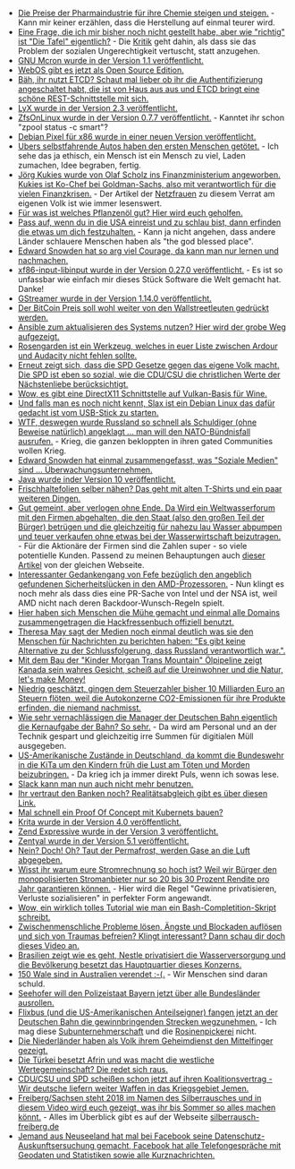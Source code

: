* [Die Preise der Pharmaindustrie für ihre Chemie steigen und steigen.](https://blog.fefe.de/?ts=a451a97c) - Kann mir keiner erzählen, dass die Herstellung auf einmal teurer wird.
* [Eine Frage, die ich mir bisher noch nicht gestellt habe, aber wie "richtig" ist "Die Tafel" eigentlich?](http://www.niewiederkrieg.eu/?p=742) - Die [Kritik](https://de.wikipedia.org/wiki/Tafel_(Organisation)#Kritik_an_der_Tafel) geht dahin, als dass sie das Problem der sozialen Ungerechtigkeit vertuscht, statt anzugehen.
* [GNU Mcron wurde in der Version 1.1 veröffentlicht.](https://www.phoronix.com/scan.php?page=news_item&px=GNU-Mcron-1.1-Released)
* [WebOS gibt es jetzt als Open Source Edition.](https://www.phoronix.com/scan.php?page=news_item&px=LG-webOS-Open-Source-Edition)
* [Bäh, ihr nutzt ETCD? Schaut mal lieber ob ihr die Authentifizierung angeschaltet habt, die ist von Haus aus aus und ETCD bringt eine schöne REST-Schnittstelle mit sich.](https://ma.ttias.be/the-security-footgun-in-etcd/)
* [LyX wurde in der Version 2.3 veröffentlicht.](https://www.pro-linux.de/news/1/25714/latex-editor-lyx-23-integriert-gnuplot.html)
* [ZfsOnLinux wurde in der Version 0.7.7 veröffentlicht.](https://github.com/zfsonlinux/zfs/releases) - Kanntet ihr schon "zpool status -c smart"?
* [Debian Pixel für x86 wurde in einer neuen Version veröffentlicht.](https://www.pro-linux.de/news/1/25716/debian-pixel-f%C3%BCr-pc-in-neuer-version.html)
* [Ubers selbstfahrende Autos haben den ersten Menschen getötet.](https://blog.fefe.de/?ts=a44eed1c) - Ich sehe das ja ethisch, ein Mensch ist ein Mensch zu viel, Laden zumachen, Idee begraben, fertig.
* [Jörg Kukies wurde von Olaf Scholz ins Finanzministerium angeworben. Kukies ist Ko-Chef bei Goldman-Sachs, also mit verantwortlich für die vielen Finanzkrisen.](https://blog.fefe.de/?ts=a44ee4b2) - Der Artikel der [Netzfrauen](https://netzfrauen.org/2018/03/20/goldmansachs/) zu diesem Verrat am eigenen Volk ist wie immer lesenswert.
* [Für was ist welches Pflanzenöl gut? Hier wird euch geholfen.](https://www.smarticular.net/aetherische-oele-aromatherapie-erkaeltung-husten-kinderkrankheiten/)
* [Pass auf, wenn du in die USA einreist und zu schlau bist, dann erfinden die etwas um dich festzuhalten.](https://blog.fefe.de/?ts=a44e3d4f) - Kann ja nicht angehen, dass andere Länder schlauere Menschen haben als "the god blessed place".
* [Edward Snowden hat so arg viel Courage, da kann man nur lernen und nachmachen.](https://blog.fefe.de/?ts=a44e3914)
* [xf86-input-libinput wurde in der Version 0.27.0 veröffentlicht.](https://www.phoronix.com/scan.php?page=news_item&px=xf86-input-libinput-0.27) - Es ist so unfassbar wie einfach mir dieses Stück Software die Welt gemacht hat. Danke!
* [GStreamer wurde in der Version 1.14.0 veröffentlicht.](https://www.phoronix.com/scan.php?page=news_item&px=GStreamer-1.14.0-Released)
* [Der BitCoin Preis soll wohl weiter von den Wallstreetleuten gedrückt werden.](https://blog.fefe.de/?ts=a44f8bb0)
* [Ansible zum aktualisieren des Systems nutzen? Hier wird der grobe Weg aufgezeigt.](https://opensource.com/article/18/3/ansible-patch-systems)
* [Rosengarden ist ein Werkzeug, welches in euer Liste zwischen Ardour und Audacity nicht fehlen sollte.](https://opensource.com/article/18/3/make-sweet-music-digital-audio-workstation-rosegarden)
* [Erneut zeigt sich, dass die SPD Gesetze gegen das eigene Volk macht. Die SPD ist eben so sozial, wie die CDU/CSU die christlichen Werte der Nächstenliebe berücksichtigt.](http://www.neopresse.com/gesellschaft/kommentar-spd-greift-tarifbeschaeftigte-an-frondienste-statt-buergerfreiheit/)
* [Wow, es gibt eine DirectX11 Schnittstelle auf Vulkan-Basis für Wine.](https://www.phoronix.com/scan.php?page=news_item&px=DXVK-Shader-Cache)
* [Und falls man es noch nicht kennt, Slax ist ein Debian Linux das dafür gedacht ist vom USB-Stick zu starten.](https://www.slax.org/)
* [WTF, deswegen wurde Russland so schnell als Schuldiger (ohne Beweise natürlich) angeklagt ... man will den NATO-Bündnisfall ausrufen.](https://propagandaschau.wordpress.com/2018/03/21/beweise-bitte-eine-nuechterne-analyse-des-mordversuchs-an-sergej-und-yulia-skripal/) - Krieg, die ganzen bekloppten in ihren gated Communities wollen Krieg.
* [Edward Snowden hat einmal zusammengefasst, was "Soziale Medien" sind ... Überwachungsunternehmen.](https://propagandaschau.wordpress.com/2018/03/21/edward-snowden-zu-den-sozialen-medien/)
* [Java wurde inder Version 10 veröffentlicht.](https://www.pro-linux.de/news/1/25725/java-10-freigegeben.html)
* [Frischhaltefolien selber nähen? Das geht mit alten T-Shirts und ein paar weiteren Dingen.](https://www.smarticular.net/frischhaltefolie-ersatz-abdeckhaube-naehen-anleitung/)
* [Gut gemeint, aber verlogen ohne Ende. Da Wird ein Weltwasserforum mit den Firmen abgehalten, die den Staat (also den großen Teil der Bürger) betrügen und die gleichzeitig für nahezu lau Wasser abpumpen und teuer verkaufen ohne etwas bei der Wasserwirtschaft beizutragen.](http://www.sonnenseite.com/de/politik/das-8.-weltwasserforum-vereint-weltoberhaeupter-und-experten-zum-weltwassertag.html) - Für die Aktionäre der Firmen sind die Zahlen super - so viele potentielle Kunden. Passend zu meinen Behauptungen auch [dieser Artikel](http://www.sonnenseite.com/de/umwelt/die-trinkwasserkrise-in-den-usa-zunehmender-mangel-an-sicherem-trinkwasser.html) von der gleichen Webseite.
* [Interessanter Gedankengang von Fefe bezüglich den angeblich gefundenen Sicherheitslücken in den AMD-Prozessoren.](https://blog.fefe.de/?ts=a44dc725) - Nun klingt es noch mehr als dass dies eine PR-Sache von Intel und der NSA ist, weil AMD nicht nach deren Backdoor-Wunsch-Regeln spielt.
* [Hier haben sich Menschen die Mühe gemacht und einmal alle Domains zusammengetragen die Hackfressenbuch offiziell benutzt.](https://github.com/jmdugan/blocklists/blob/master/corporations/facebook/all)
* [Theresa May sagt der Medien noch einmal deutlich was sie den Menschen für Nachrichten zu berichten haben: "Es gibt keine Alternative zu der Schlussfolgerung, dass Russland verantwortlich war.".](http://www.neopresse.com/gesellschaft/kommentar-der-weg-in-den-faschismus/)
* [Mit dem Bau der "Kinder Morgan Trans Mountain" Ölpipeline zeigt Kanada sein wahres Gesicht, scheiß auf die Ureinwohner und die Natur, let's make Money!](https://netzfrauen.org/2018/03/22/first-nation-2/)
* [Niedrig geschätzt, gingen dem Steuerzahler bisher 10 Milliarden Euro an Steuern flöten, weil die Autokonzerne CO2-Emissionen für ihre Produkte erfinden, die niemand nachmisst.](http://www.sonnenseite.com/de/mobilitaet/steuerbetrug-der-autokonzerne-durch-falsche-co2-angaben-liegt-bei-ueber-10-milliarden-euro.html)
* [Wie sehr vernachlässigen die Manager der Deutschen Bahn eigentlich die Kernaufgabe der Bahn? So sehr.](https://blog.fefe.de/?ts=a44d4576) - Da wird am Personal und an der Technik gespart und gleichzeitig irre Summen für digitialen Müll ausgegeben.
* [US-Amerikanische Zustände in Deutschland, da kommt die Bundeswehr in die KiTa um den Kindern früh die Lust am Töten und Morden beizubringen.](https://blog.fefe.de/?ts=a44d4606) - Da krieg ich ja immer direkt Puls, wenn ich sowas lese.
* [Slack kann man nun auch nicht mehr benutzen.](https://blog.fefe.de/?ts=a44d49c7)
* [Ihr vertraut den Banken noch? Realitätsabgleich gibt es über diesen Link.](https://blog.fefe.de/?ts=a44d490d)
* [Mal schnell ein Proof Of Concept mit Kubernets bauen?](https://opensource.com/article/18/3/building-kubernetes-proof-concept)
* [Krita wurde in der Version 4.0 veröffentlicht.](https://www.pro-linux.de/news/1/25730/krita-40-ver%C3%B6ffentlicht.html)
* [Zend Expressive wurde in der Version 3 veröffentlicht.](https://framework.zend.com/blog/2018-03-16-expressive-3.html)
* [Zentyal wurde in der Version 5.1 veröffentlicht.](https://www.pro-linux.de/news/1/25733/linux-server-zentyal-51-freigegeben.html)
* [Nein? Doch! Oh? Taut der Permafrost, werden Gase an die Luft abgegeben.](http://www.sonnenseite.com/de/wissenschaft/tauender-permafrost-produziert-mehr-methan-als-erwartet.html)
* [Wisst ihr warum eure Stromrechnung so hoch ist? Weil wir Bürger den monopolisierten Stromanbieter nur so 20 bis 30 Prozent Rendite pro Jahr garantieren können.](http://www.sonnenseite.com/de/wirtschaft/netzentgelte-urteil-stromkunden-sind-verlierer.html) - Hier wird die Regel "Gewinne privatisieren, Verluste sozialisieren" in perfekter Form angewandt.
* [Wow, ein wirklich tolles Tutorial wie man ein Bash-Completition-Skript schreibt.](https://opensource.com/article/18/3/creating-bash-completion-script)
* [Zwischenmenschliche Probleme lösen, Ängste und Blockaden auflösen und sich von Traumas befreien? Klingt interessant? Dann schau dir doch dieses Video an.](http://www.welt-im-wandel.tv/video/aengste-und-blockaden-aufloesen-befreie-dich-von-deinem-trauma/)
* [Brasilien zeigt wie es geht, Nestle privatisiert die Wasserversorgung und die Bevölkerung besetzt das Hauptquartier dieses Konzerns.](https://netzfrauen.org/2018/03/23/wasserprivatisierung/)
* [150 Wale sind in Australien verendet :-(.](https://netzfrauen.org/2018/03/24/wale/) - Wir Menschen sind daran schuld.
* [Seehofer will den Polizeistaat Bayern jetzt über alle Bundesländer ausrollen.](https://blog.fefe.de/?ts=a44b59c4)
* [Flixbus (und die US-Amerikanischen Anteilseigner) fangen jetzt an der Deutschen Bahn die gewinnbringenden Strecken wegzunehmen.](https://www.heise.de/newsticker/meldung/Fernzug-Premiere-fuer-Flixbus-Flixtrain-soll-jaehrlich-500-000-Reisende-anlocken-4002966.html) - Ich mag diese [Subunternehmerschaft](https://www.heise.de/forum/heise-online/News-Kommentare/Fernzug-Premiere-fuer-Flixbus-Flixtrain-soll-jaehrlich-500-000-Reisende-anlocken/Wer-faehrt-den-Zug-wirklich/posting-32089073/show/) und die [Rosinenpickerei](https://www.heise.de/forum/heise-online/News-Kommentare/Fernzug-Premiere-fuer-Flixbus-Flixtrain-soll-jaehrlich-500-000-Reisende-anlocken/Rosinenpickerei-verbieten/posting-32091559/show/) nicht.
* [Die Niederländer haben als Volk ihrem Geheimdienst den Mittelfinger gezeigt.](https://blog.fefe.de/?ts=a44b572e)
* [Die Türkei besetzt Afrin und was macht die westliche Wertegemeinschaft? Die redet sich raus.](https://blog.fefe.de/?ts=a44b57e7)
* [CDU/CSU und SPD scheißen schon jetzt auf ihren Koalitionsvertrag - Wir deutsche liefern weiter Waffen in das Kriegsgebiet Jemen.](https://blog.fefe.de/?ts=a44b56fb)
* [Freiberg/Sachsen steht 2018 im Namen des Silberrausches und in diesem Video wird euch gezeigt, was ihr bis Sommer so alles machen könnt.](https://www.youtube.com/watch?v=Iyt9O7jIR6Q) - Alles im Überblick gibt es auf der Webseite [silberrausch-freiberg.de](http://silberrausch-freiberg.de/)
* [Jemand aus Neuseeland hat mal bei Facebook seine Datenschutz-Auskunftsersuchung gemacht, Facebook hat alle Telefongespräche mit Geodaten und Statistiken sowie alle Kurznachrichten.](https://blog.fefe.de/?ts=a448a037)
